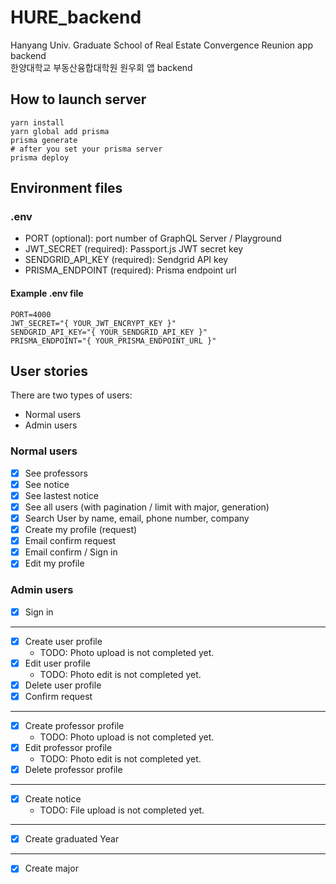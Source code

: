 # HURE_backend

Hanyang Univ. Graduate School of Real Estate Convergence Reunion app backend  
한양대학교 부동산융합대학원 원우회 앱 backend

## How to launch server

```shell
yarn install
yarn global add prisma
prisma generate
# after you set your prisma server
prisma deploy
```

## Environment files

### .env

- PORT (optional): port number of GraphQL Server / Playground
- JWT_SECRET (required): Passport.js JWT secret key
- SENDGRID_API_KEY (required): Sendgrid API key
- PRISMA_ENDPOINT (required): Prisma endpoint url

#### Example .env file

```text
PORT=4000
JWT_SECRET="{ YOUR_JWT_ENCRYPT_KEY }"
SENDGRID_API_KEY="{ YOUR_SENDGRID_API_KEY }"
PRISMA_ENDPOINT="{ YOUR_PRISMA_ENDPOINT_URL }"
```

## User stories

There are two types of users:

- Normal users
- Admin users

### Normal users

- [x] See professors
- [x] See notice
- [x] See lastest notice
- [x] See all users (with pagination / limit with major, generation)
- [x] Search User by name, email, phone number, company
- [x] Create my profile (request)
- [x] Email confirm request
- [x] Email confirm / Sign in
- [x] Edit my profile

### Admin users

- [x] Sign in

---

- [x] Create user profile
  - TODO: Photo upload is not completed yet.
- [x] Edit user profile
  - TODO: Photo edit is not completed yet.
- [x] Delete user profile
- [x] Confirm request

---

- [x] Create professor profile
  - TODO: Photo upload is not completed yet.
- [x] Edit professor profile
  - TODO: Photo edit is not completed yet.
- [x] Delete professor profile

---

- [x] Create notice
  - TODO: File upload is not completed yet.

---

- [x] Create graduated Year

---

- [x] Create major
